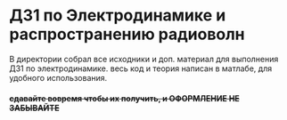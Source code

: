 # ДЗ1 по Электродинамике и распространению радиоволн

В директории собрал все исходники и доп. материал для выполнения ДЗ1 по электродинамике. весь код и теория написан в матлабе, для удобного использования.

#### ~~cдавайте вовремя чтобы их получить, и ОФОРМЛЕНИЕ НЕ ЗАБЫВАЙТЕ~~

